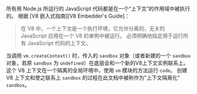 
所有用 Node.js 所运行的 JavaScript 代码都是在一个“上下文”的作用域中被执行的。
根据 [V8 嵌入式指南][V8 Embedder's Guide]：

> 在 V8 中，一个上下文是一个执行环境，它允许分离的，无关的 JavaScript 应用在一个 V8 的单例中被运行。
> 必须明确地指定用于运行所有 JavaScript 代码的上下文。

当调用 `vm.createContext()` 时，传入的 `sandbox` 对象（或者新建的一个 `sandbox` 对象，若原 `sandbox` 为 `undefined`）在底层会和一个新的V8上下文实例联系上。
这个 V8 上下文在一个隔离的全局环境中，使用 `vm` 模块的方法运行 `code`。
创建 V8 上下文和使之联系上 `sandbox` 的过程在此文档中被称作为"上下文隔离化" `sandbox`。

